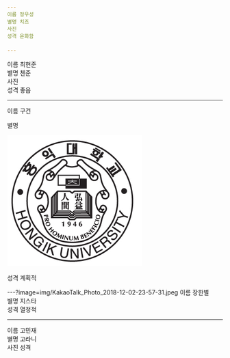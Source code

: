 ```yaml
---
이름 정우성  
별명 치즈  
사진 
성격 온화함  

---
```

이름 최현준  
별명 첸준  
사진  
성격 좋음  

---
이름 구건  

별명  

![Image](./홍대마크.png)

성격 계획적  

---?image=img/KakaoTalk_Photo_2018-12-02-23-57-31.jpeg
이름 장한별  
별명 지스타   
성격 열정적  

---
이름 고민재  
별명 고라니  
사진
성격 
